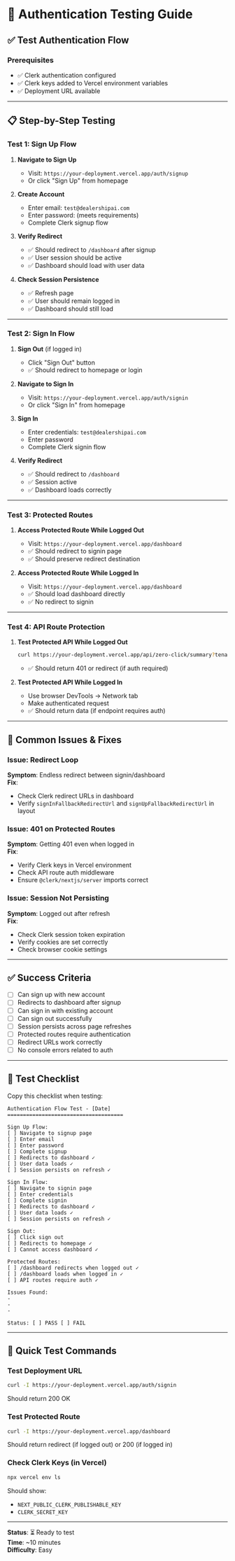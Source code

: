 # 🔐 Authentication Testing Guide

## ✅ Test Authentication Flow

### Prerequisites
- ✅ Clerk authentication configured
- ✅ Clerk keys added to Vercel environment variables
- ✅ Deployment URL available

---

## 📋 Step-by-Step Testing

### Test 1: Sign Up Flow

1. **Navigate to Sign Up**
   - Visit: `https://your-deployment.vercel.app/auth/signup`
   - Or click "Sign Up" from homepage

2. **Create Account**
   - Enter email: `test@dealershipai.com`
   - Enter password: (meets requirements)
   - Complete Clerk signup flow

3. **Verify Redirect**
   - ✅ Should redirect to `/dashboard` after signup
   - ✅ User session should be active
   - ✅ Dashboard should load with user data

4. **Check Session Persistence**
   - ✅ Refresh page
   - ✅ User should remain logged in
   - ✅ Dashboard should still load

---

### Test 2: Sign In Flow

1. **Sign Out** (if logged in)
   - Click "Sign Out" button
   - ✅ Should redirect to homepage or login

2. **Navigate to Sign In**
   - Visit: `https://your-deployment.vercel.app/auth/signin`
   - Or click "Sign In" from homepage

3. **Sign In**
   - Enter credentials: `test@dealershipai.com`
   - Enter password
   - Complete Clerk signin flow

4. **Verify Redirect**
   - ✅ Should redirect to `/dashboard`
   - ✅ Session active
   - ✅ Dashboard loads correctly

---

### Test 3: Protected Routes

1. **Access Protected Route While Logged Out**
   - Visit: `https://your-deployment.vercel.app/dashboard`
   - ✅ Should redirect to signin page
   - ✅ Should preserve redirect destination

2. **Access Protected Route While Logged In**
   - Visit: `https://your-deployment.vercel.app/dashboard`
   - ✅ Should load dashboard directly
   - ✅ No redirect to signin

---

### Test 4: API Route Protection

1. **Test Protected API While Logged Out**
   ```bash
   curl https://your-deployment.vercel.app/api/zero-click/summary?tenantId=demo
   ```
   - ✅ Should return 401 or redirect (if auth required)

2. **Test Protected API While Logged In**
   - Use browser DevTools → Network tab
   - Make authenticated request
   - ✅ Should return data (if endpoint requires auth)

---

## 🐛 Common Issues & Fixes

### Issue: Redirect Loop
**Symptom**: Endless redirect between signin/dashboard  
**Fix**: 
- Check Clerk redirect URLs in dashboard
- Verify `signInFallbackRedirectUrl` and `signUpFallbackRedirectUrl` in layout

### Issue: 401 on Protected Routes
**Symptom**: Getting 401 even when logged in  
**Fix**:
- Verify Clerk keys in Vercel environment
- Check API route auth middleware
- Ensure `@clerk/nextjs/server` imports correct

### Issue: Session Not Persisting
**Symptom**: Logged out after refresh  
**Fix**:
- Check Clerk session token expiration
- Verify cookies are set correctly
- Check browser cookie settings

---

## ✅ Success Criteria

- [ ] Can sign up with new account
- [ ] Redirects to dashboard after signup
- [ ] Can sign in with existing account
- [ ] Can sign out successfully
- [ ] Session persists across page refreshes
- [ ] Protected routes require authentication
- [ ] Redirect URLs work correctly
- [ ] No console errors related to auth

---

## 📝 Test Checklist

Copy this checklist when testing:

```
Authentication Flow Test - [Date]
=====================================

Sign Up Flow:
[ ] Navigate to signup page
[ ] Enter email
[ ] Enter password
[ ] Complete signup
[ ] Redirects to dashboard ✓
[ ] User data loads ✓
[ ] Session persists on refresh ✓

Sign In Flow:
[ ] Navigate to signin page
[ ] Enter credentials
[ ] Complete signin
[ ] Redirects to dashboard ✓
[ ] User data loads ✓
[ ] Session persists on refresh ✓

Sign Out:
[ ] Click sign out
[ ] Redirects to homepage ✓
[ ] Cannot access dashboard ✓

Protected Routes:
[ ] /dashboard redirects when logged out ✓
[ ] /dashboard loads when logged in ✓
[ ] API routes require auth ✓

Issues Found:
- 
- 
- 

Status: [ ] PASS [ ] FAIL
```

---

## 🚀 Quick Test Commands

### Test Deployment URL
```bash
curl -I https://your-deployment.vercel.app/auth/signin
```
Should return 200 OK

### Test Protected Route
```bash
curl -I https://your-deployment.vercel.app/dashboard
```
Should return redirect (if logged out) or 200 (if logged in)

### Check Clerk Keys (in Vercel)
```bash
npx vercel env ls
```
Should show:
- `NEXT_PUBLIC_CLERK_PUBLISHABLE_KEY`
- `CLERK_SECRET_KEY`

---

**Status**: ⏳ Ready to test  
**Time**: ~10 minutes  
**Difficulty**: Easy

